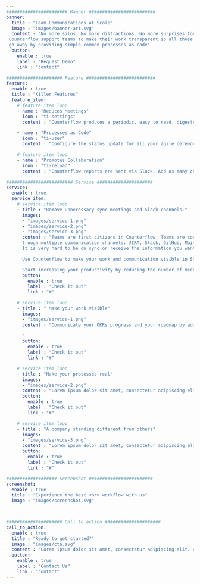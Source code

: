 ```yaml
---
####################### Banner #########################
banner:
  title : "Team Communications at Scale"
  image : "images/banner-art.svg"
  content : "No more silos. No more distractions. No more surprises for a lack of focus or alignment.
 Counterflow support teams to make their work transparent so all those pesky sync meetings
 go away by providing simple common processes as code"
  button:
    enable : true
    label : "Request Demo"
    link : "contact"

##################### Feature ##########################
feature:
  enable : true
  title : "Killer Features"
  feature_item:
    # feature item loop
    - name : "Reduces Meetings"
      icon : "ti-settings"
      content : "Counterflow produces a periodic, easy to read, digests based on JIRA for sync updates."

    - name : "Processes as Code"
      icon : "ti-user"
      content : "Configure the status update for all your agile ceremonies in yaml."

    # feature item loop
    - name : "Promotes Collaboration"
      icon : "ti-reload"
      content : "Counterflow reports are sent via Slack. Add as many channels as needed"

######################### Service #####################
service:
  enable : true
  service_item:
    # service item loop
    - title : "Remove unnecessary sync meetings and Slack channels."
      images:
      - "images/service-1.png"
      - "images/service-2.png"
      - "images/service-3.png"
      content : "Teams are first citizens in Counterflow. Teams are connected
      trough multiple communication channels: JIRA, Slack, GitHub, Mail, Meet...
      It is very hard to be on sync or receive the information you want to consume.

      Use Counterflow to make your work and communication visible in Slack and reduce the number of channels to read about other teams updates. Use Counterflow templates to automatically connect your tools to Slack in a meaningful way.

      Start increasing your productivity by reducing the number of meetings."
      button:
        enable : true
        label : "Check it out"
        link : "#"

    # service item loop
    - title : " Make your work visible"
      images:
      - "images/service-1.png"
      content : "Communicate your OKRs progress and your roadmap by adopting Counterflow JIRA templates.

      "
      button:
        enable : true
        label : "Check it out"
        link : "#"

    # service item loop
    - title : "Make your processes real"
      images:
      - "images/service-2.png"
      content : "Lorem ipsum dolor sit amet, consectetur adipiscing elit. Consequat tristique eget amet, tempus eu at consecttur. Leo facilisi nunc viverra tellus. Ac laoreet sit vel consquat. consectetur adipiscing elit. Consequat tristique eget amet, tempus eu at consecttur. Leo facilisi nunc viverra tellus. Ac laoreet sit vel consquat."
      button:
        enable : true
        label : "Check it out"
        link : "#"

    # service item loop
    - title : "A company standing different from others"
      images:
      - "images/service-3.png"
      content : "Lorem ipsum dolor sit amet, consectetur adipiscing elit. Consequat tristique eget amet, tempus eu at consecttur. Leo facilisi nunc viverra tellus. Ac laoreet sit vel consquat. consectetur adipiscing elit. Consequat tristique eget amet, tempus eu at consecttur. Leo facilisi nunc viverra tellus. Ac laoreet sit vel consquat."
      button:
        enable : true
        label : "Check it out"
        link : "#"

################### Screenshot ########################
screenshot:
  enable : true
  title : "Experience the best <br> workflow with us"
  image : "images/screenshot.svg"



##################### Call to action #####################
call_to_action:
  enable : true
  title : "Ready to get started?"
  image : "images/cta.svg"
  content : "Lorem ipsum dolor sit amet, consectetur adipiscing elit. Consequat tristique eget amet, tempus eu at consecttur."
  button:
    enable : true
    label : "Contact Us"
    link : "contact"
---
```


